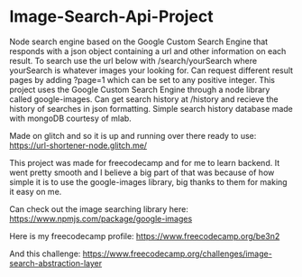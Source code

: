 
# Image-Search-Api-Project

Node search engine based on the Google Custom Search Engine that responds with a json object containing a url 
and other information on each result.
To search use the url below with /search/yourSearch where yourSearch is whatever images your looking for. 
Can request different result pages by adding ?page=1 which can be set to any positive integer. 
This project uses the Google Custom Search Engine through a node library called google-images. 
Can get search history at /history and recieve the history of searches in json formatting. 
Simple search history database made with mongoDB courtesy of mlab.

Made on glitch and so it is up and running over there ready to use: https://url-shortener-node.glitch.me/

This project was made for freecodecamp and for me to learn backend. It went pretty smooth and I
believe a big part of that was because of how simple it is to use the google-images library, big thanks to them for making it easy on me.

Can check out the image searching library here: https://www.npmjs.com/package/google-images

Here is my freecodecamp profile: https://www.freecodecamp.org/be3n2

And this challenge: https://www.freecodecamp.org/challenges/image-search-abstraction-layer
